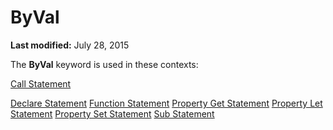 
# ByVal <keyword>

 **Last modified:** July 28, 2015

The  **ByVal** keyword is used in these contexts:

 [Call Statement](6232c5cd-8bfe-2316-a0f6-6323db933357.md)

 [Declare Statement](82f68f6b-76c6-2efd-72d2-652000b3a083.md)
 [Function Statement](407a6e70-b3e4-f13a-bda9-59296b288287.md)
 [Property Get Statement](39d1fb20-653e-a174-7a98-e2b33f260d39.md)
 [Property Let Statement](ecc8c277-ca44-add3-81c9-262219b1f7d6.md)
 [Property Set Statement](462c3a14-bd67-eed7-9b5b-396283952b0b.md)
 [Sub Statement](7931d739-a61a-78ba-5b33-960c1bf908ce.md)
